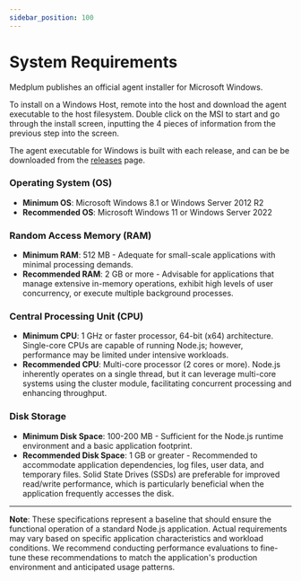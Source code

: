 ```yaml
---
sidebar_position: 100
---
```


# System Requirements

Medplum publishes an official agent installer for Microsoft Windows.

To install on a Windows Host, remote into the host and download the agent executable to the host filesystem. Double click on the MSI to start and go through the install screen, inputting the 4 pieces of information from the previous step into the screen.

The agent executable for Windows is built with each release, and can be be downloaded from the [releases](https://github.com/medplum/medplum/releases) page.

### Operating System (OS)

- **Minimum OS**: Microsoft Windows 8.1 or Windows Server 2012 R2
- **Recommended OS**: Microsoft Windows 11 or Windows Server 2022

### Random Access Memory (RAM)

- **Minimum RAM**: 512 MB - Adequate for small-scale applications with minimal processing demands.
- **Recommended RAM**: 2 GB or more - Advisable for applications that manage extensive in-memory operations, exhibit high levels of user concurrency, or execute multiple background processes.

### Central Processing Unit (CPU)

- **Minimum CPU**: 1 GHz or faster processor, 64-bit (x64) architecture. Single-core CPUs are capable of running Node.js; however, performance may be limited under intensive workloads.
- **Recommended CPU**: Multi-core processor (2 cores or more). Node.js inherently operates on a single thread, but it can leverage multi-core systems using the cluster module, facilitating concurrent processing and enhancing throughput.

### Disk Storage

- **Minimum Disk Space**: 100-200 MB - Sufficient for the Node.js runtime environment and a basic application footprint.
- **Recommended Disk Space**: 1 GB or greater - Recommended to accommodate application dependencies, log files, user data, and temporary files. Solid State Drives (SSDs) are preferable for improved read/write performance, which is particularly beneficial when the application frequently accesses the disk.

---

**Note**: These specifications represent a baseline that should ensure the functional operation of a standard Node.js application. Actual requirements may vary based on specific application characteristics and workload conditions. We recommend conducting performance evaluations to fine-tune these recommendations to match the application's production environment and anticipated usage patterns.

